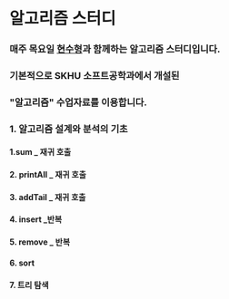 # 알고리즘 스터디

### 매주 목요일 [현수형](https://github.com/khs9628)과 함께하는 알고리즘 스터디입니다.

### 기본적으로 SKHU 소프트공학과에서 개설된 

### "알고리즘" 수업자료를 이용합니다.



### 1. 알고리즘 설계와 분석의 기초

#### 	1.sum _ 재귀 호출

#### 	2. printAll _ 재귀 호출

#### 	3. addTail _ 재귀 호출

#### 	4. insert _반복

#### 	5. remove _ 반복

#### 	6. sort

#### 	7. 트리 탐색









